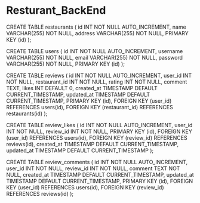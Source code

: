 # Resturant_BackEnd

CREATE TABLE restaurants (
                             id INT NOT NULL AUTO_INCREMENT,
                             name VARCHAR(255) NOT NULL,
                             address VARCHAR(255) NOT NULL,
                             PRIMARY KEY (id)
);

CREATE TABLE users (
                       id INT NOT NULL AUTO_INCREMENT,
                       username VARCHAR(255) NOT NULL,
                       email VARCHAR(255) NOT NULL,
                       password VARCHAR(255) NOT NULL,
                       PRIMARY KEY (id)
);

CREATE TABLE reviews (
                         id INT NOT NULL AUTO_INCREMENT,
                         user_id INT NOT NULL,
                         restaurant_id INT NOT NULL,
                         rating INT NOT NULL,
                         comment TEXT,
                         likes INT DEFAULT 0,
                         created_at TIMESTAMP DEFAULT CURRENT_TIMESTAMP,
                         updated_at TIMESTAMP DEFAULT CURRENT_TIMESTAMP,
                         PRIMARY KEY (id),
                         FOREIGN KEY (user_id) REFERENCES users(id),
                         FOREIGN KEY (restaurant_id) REFERENCES restaurants(id)
);

CREATE TABLE review_likes (
                              id INT NOT NULL AUTO_INCREMENT,
                              user_id INT NOT NULL,
                              review_id INT NOT NULL,
                              PRIMARY KEY (id),
                              FOREIGN KEY (user_id) REFERENCES users(id),
                              FOREIGN KEY (review_id) REFERENCES reviews(id),
                              created_at TIMESTAMP DEFAULT CURRENT_TIMESTAMP,
                              updated_at TIMESTAMP DEFAULT CURRENT_TIMESTAMP
);

CREATE TABLE review_comments (
                                 id INT NOT NULL AUTO_INCREMENT,
                                 user_id INT NOT NULL,
                                 review_id INT NOT NULL,
                                 comment TEXT NOT NULL,
                                 created_at TIMESTAMP DEFAULT CURRENT_TIMESTAMP,
                                 updated_at TIMESTAMP DEFAULT CURRENT_TIMESTAMP,
                                 PRIMARY KEY (id),
                                 FOREIGN KEY (user_id) REFERENCES users(id),
                                 FOREIGN KEY (review_id) REFERENCES reviews(id)
);


